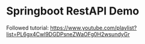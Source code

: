 # Springboot RestAPI Demo

Followed tutorial:
https://www.youtube.com/playlist?list=PL6gx4Cwl9DGDPsneZWaOFg0H2wsundyGr
